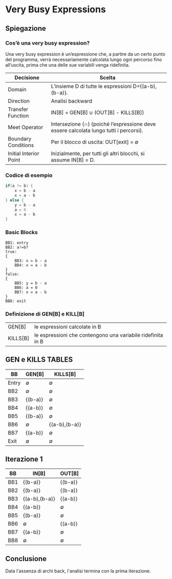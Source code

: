 # Very Busy Expressions

## Spiegazione

### Cos’è una very busy expression?

Una very busy expression è un’espressione che, a partire da un certo punto del programma, verrà necessariamente calcolata lungo ogni percorso fino all’uscita, prima che una delle sue variabili venga ridefinita.

| Decisione              | Scelta                                                                                |
| ---------------------- | ------------------------------------------------------------------------------------- |
| Domain                 | L’insieme D di tutte le espressioni D={(a-b), (b-a)}.                                 |
| Direction              | Analisi backward                                                                      |
| Transfer Function      | IN[B] = GEN[B] ∪ (OUT[B] - KILLS[B])                                                  |
| Meet Operator          | Intersezione (∩) (poiché l’espressione deve essere calcolata lungo tutti i percorsi). |
| Boundary Conditions    | Per il blocco di uscita: OUT[exit] = ∅                                                |
| Initial Interior Point | Inizialmente, per tutti gli altri blocchi, si assume IN[B] = D.                       |

### Codice di esempio

```c
if(a != b) {
    x = b - a
    x = a - b
} else {
    y = b - a
    a = 0
    x = a - b
}
```

### Basic Blocks

```
BB1: entry
BB2: a!=b?
true:
{
    BB3: x = b - a
    BB4: x = a - b
}
false:
{
    BB5: y = b - a
    BB6: a = 0
    BB7: x = a - b
}
BB8: exit
```

### Definizione di GEN[B] e KILL[B]

|          |                                                             |
| -------- | ----------------------------------------------------------- |
| GEN[B]   | le espressioni calcolate in B                               |
| KILLS[B] | le espressioni che contengono una variabile ridefinita in B |

## GEN e KILLS TABLES

| BB    | GEN[B]  | KILLS[B]      |
| ----- | ------- | ------------- |
| Entry | ∅       | ∅             |
| BB2   | ∅       | ∅             |
| BB3   | {(b-a)} | ∅             |
| BB4   | {(a-b)} | ∅             |
| BB5   | {(b-a)} | ∅             |
| BB6   | ∅       | {(a-b),(b-a)} |
| BB7   | {(a-b)} | ∅             |
| Exit  | ∅       | ∅             |

## Iterazione 1

| BB  | IN[B]         | OUT[B]  |
| --- | ------------- | ------- |
| BB1 | {(b-a)}       | {(b-a)} |
| BB2 | {(b-a)}       | {(b-a)} |
| BB3 | {(a-b),(b-a)} | {(a-b)} |
| BB4 | {(a-b)}       | ∅       |
| BB5 | {(b-a)}       | ∅       |
| BB6 | ∅             | {(a-b)} |
| BB7 | {(a-b)}       | ∅       |
| BB8 | ∅             | ∅       |

## Conclusione

Data l'assenza di archi back, l'analisi termina con la prima iterazione.
